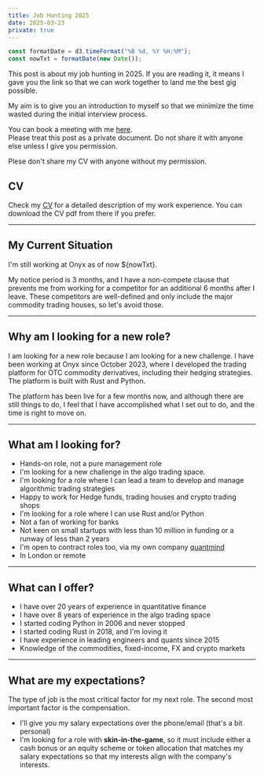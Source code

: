 ```yaml
---
title: Job Hunting 2025
date: 2025-03-23
private: true
---
```


```js
const formatDate = d3.timeFormat("%B %d, %Y %H:%M");
const nowTxt = formatDate(new Date());
```


This post is about my job hunting in 2025. If you are reading it, it means I gave you the link so that we can work together to land me the best gig possible.

My aim is to give you an introduction to myself so that we minimize the time wasted during the initial interview process.

<div class="tip">
You can book a meeting with me <a href="https://calendly.com/luca-sbardella/30min">here</a>.
</div>

<div class="warning">
Please treat this post as a private document. Do not share it with anyone else unless I give you permission.

Plese don't share my CV with anyone without my permission.
</div>

## CV

Check my [CV](/cv) for a detailed description of my work experience.
You can download the CV pdf from there if you prefer.

<hr/>

## My Current Situation

I'm still working at Onyx as of now ${nowTxt}.

My notice period is 3 months, and I have a non-compete clause that prevents me from working for a competitor for an additional 6 months after I leave. These competitors are well-defined and only include the major commodity trading houses, so let's avoid those.

<hr/>

## Why am I looking for a new role?

I am looking for a new role because I am looking for a new challenge. I have been working at Onyx since October 2023, where I developed the trading platform for OTC commodity derivatives, including their hedging strategies. The platform is built with Rust and Python.

The platform has been live for a few months now, and although there are still things to do, I feel that I have accomplished what I set out to do, and the time is right to move on.

<hr/>

## What am I looking for?

* Hands-on role, not a pure management role
* I'm looking for a new challenge in the algo trading space.
* I'm looking for a role where I can lead a team to develop and manage algorithmic trading strategies
* Happy to work for Hedge funds, trading houses and crypto trading shops
* I'm looking for a role where I can use Rust and/or Python
* Not a fan of working for banks
* Not keen on small startups with less than 10 million in funding or a runway of less than 2 years
* I'm open to contract roles too, via my own company [quantmind](https://github.com/quantmind)
* In London or remote


<hr/>

## What can I offer?

* I have over 20 years of experience in quantitative finance
* I have over 8 years of experience in the algo trading space
* I started coding Python in 2006 and never stopped
* I started coding Rust in 2018, and I'm loving it
* I have experience in leading engineers and quants since 2015
* Knowledge of the commodities, fixed-income, FX and crypto markets


<hr/>

## What are my expectations?

The type of job is the most critical factor for my next role. The second most important factor is the compensation.

* I'll give you my salary expectations over the phone/email (that's a bit personal)
* I'm looking for a role with **skin-in-the-game**, so it must include either a cash bonus or an equity scheme or token allocation that matches my salary expectations so that my interests align with the company's interests.
